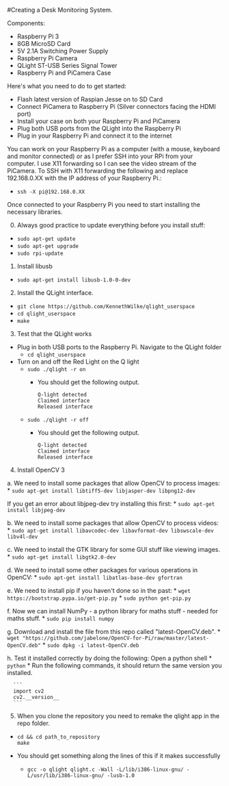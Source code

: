 #Creating a Desk Monitoring System.

Components:
  * Raspberry Pi 3
  * 8GB MicroSD Card
  * 5V 2.1A Switching Power Supply
  * Raspberry Pi Camera
  * QLight ST-USB Series Signal Tower
  * Raspberry Pi and PiCamera Case

Here's what you need to do to get started:
- Flash latest version of Raspian Jesse on to SD Card
- Connect PiCamera to Raspberry Pi (Silver connectors facing the HDMI port)
- Install your case on both your Raspberry Pi and PiCamera
- Plug both USB ports from the QLight into the Raspberry Pi
- Plug in your Raspberry Pi and connect it to the internet

You can work on your Raspberry Pi as a computer (with a mouse, keyboard and monitor connected) or as I prefer SSH into your RPi from your computer. I use X11 forwarding so I can see the video stream of the PiCamera. To SSH with X11 forwarding the following and replace 192.168.0.XX with the IP address of your Raspberry Pi.:
  * `ssh -X pi@192.168.0.XX`

Once connected to your Raspberry Pi you need to start installing the necessary libraries.

0. Always good practice to update everything before you install stuff:
  * `sudo apt-get update`
  * `sudo apt-get upgrade`
  * `sudo rpi-update`

1. Install libusb
  * `sudo apt-get install libusb-1.0-0-dev`

2. Install the QLight interface.
  * `git clone https://github.com/KennethWilke/qlight_userspace`
  * `cd qlight_userspace`
  * `make`

3. Test that the QLight works
  * Plug in both USB ports to the Raspberry Pi. Navigate to the QLight folder
    * `cd qlight_userspace`
  * Turn on and off the Red Light on the Q light
    * `sudo ./qlight -r on`
      * You should get the following output.
      
          ```
          Q-light detected
          Claimed interface
          Released interface
          ```
    * `sudo ./qlight -r off`
      * You should get the following output.
      
          ```
          Q-light detected
          Claimed interface
          Released interface
          ```

4. Install OpenCV 3

  a. We need to install some packages that allow OpenCV to process images:
    * `sudo apt-get install libtiff5-dev libjasper-dev libpng12-dev`
    
  If you get an error about libjpeg-dev try installing this first:
    * `sudo apt-get install libjpeg-dev`
    
  b. We need to install some packages that allow OpenCV to process videos:
    * `sudo apt-get install libavcodec-dev libavformat-dev libswscale-dev libv4l-dev`
    
  c. We need to install the GTK library for some GUI stuff like viewing images.
    * `sudo apt-get install libgtk2.0-dev`
    
  d. We need to install some other packages for various operations in OpenCV:
    * `sudo apt-get install libatlas-base-dev gfortran`
    
  e. We need to install pip if you haven't done so in the past:
    * `wget https://bootstrap.pypa.io/get-pip.py`
    * `sudo python get-pip.py`
    
  f. Now we can install NumPy - a python library for maths stuff - needed for maths stuff.
    * `sudo pip install numpy`
    
  g. Download and install the file from this repo called "latest-OpenCV.deb".
    * `wget "https://github.com/jabelone/OpenCV-for-Pi/raw/master/latest-OpenCV.deb"`
    * `sudo dpkg -i latest-OpenCV.deb`
    
  h. Test it installed correctly by doing the following: Open a python shell
    * `python`
    * Run the following commands, it should return the same version you installed.
    
      ```
      import cv2
      cv2.__version__
      ```
      
5. When you clone the repository you need to remake the qlight app in the repo folder.

  * ```
    cd && cd path_to_repository
    make
    ```
    
  * You should get something along the lines of this if it makes successfully
  
      * `gcc -o qlight qlight.c -Wall -L/lib/i386-linux-gnu/ -L/usr/lib/i386-linux-gnu/ -lusb-1.0`
      
